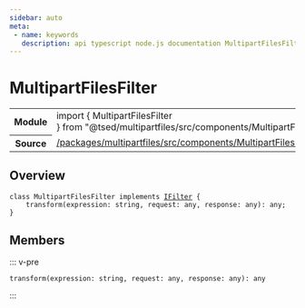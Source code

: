 ```yaml
---
sidebar: auto
meta:
 - name: keywords
   description: api typescript node.js documentation MultipartFilesFilter decorator
---
```

# MultipartFilesFilter <Badge text="Decorator" type="decorator"/>
<!-- Summary -->
<section class="symbol-info"><table class="is-full-width"><tbody><tr><th>Module</th><td><div class="lang-typescript"><span class="token keyword">import</span> { MultipartFilesFilter }&nbsp;<span class="token keyword">from</span>&nbsp;<span class="token string">"@tsed/multipartfiles/src/components/MultipartFilesFilter"</span></div></td></tr><tr><th>Source</th><td><a href="https://github.com/Romakita/ts-express-decorators/blob/v4.31.4/packages/multipartfiles/src/components/MultipartFilesFilter.ts#L0-L0">/packages/multipartfiles/src/components/MultipartFilesFilter.ts</a></td></tr></tbody></table></section>

<!-- Overview -->
## Overview


<pre><code class="typescript-lang "><span class="token keyword">class</span> MultipartFilesFilter <span class="token keyword">implements</span> <a href="/api/common/filters/interfaces/IFilter.html"><span class="token">IFilter</span></a> <span class="token punctuation">{</span>
    <span class="token function">transform</span><span class="token punctuation">(</span>expression<span class="token punctuation">:</span> <span class="token keyword">string</span><span class="token punctuation">,</span> request<span class="token punctuation">:</span> <span class="token keyword">any</span><span class="token punctuation">,</span> response<span class="token punctuation">:</span> <span class="token keyword">any</span><span class="token punctuation">)</span><span class="token punctuation">:</span> <span class="token keyword">any</span><span class="token punctuation">;</span>
<span class="token punctuation">}</span></code></pre>



<!-- Members -->




## Members


::: v-pre

<div class="method-overview">
<pre><code class="typescript-lang "><span class="token function">transform</span><span class="token punctuation">(</span>expression<span class="token punctuation">:</span> <span class="token keyword">string</span><span class="token punctuation">,</span> request<span class="token punctuation">:</span> <span class="token keyword">any</span><span class="token punctuation">,</span> response<span class="token punctuation">:</span> <span class="token keyword">any</span><span class="token punctuation">)</span><span class="token punctuation">:</span> <span class="token keyword">any</span></code></pre>

</div>



:::